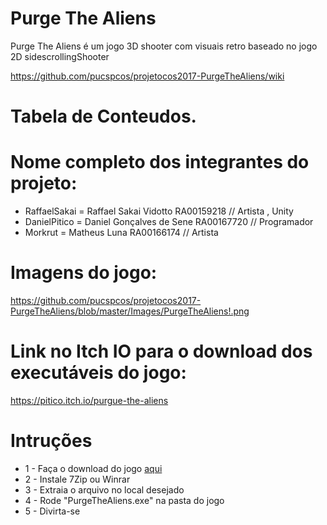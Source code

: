 # Purge The Aliens 

Purge The Aliens é um jogo 3D shooter com visuais retro baseado no jogo 2D sidescrollingShooter


https://github.com/pucspcos/projetocos2017-PurgeTheAliens/wiki

# Tabela de Conteudos.






# Nome completo dos integrantes do projeto:

* RaffaelSakai = Raffael Sakai Vidotto RA00159218 // Artista , Unity
* DanielPitico = Daniel Gonçalves de Sene RA00167720 // Programador
* Morkrut = Matheus Luna RA00166174 // Artista


# Imagens do jogo:
https://github.com/pucspcos/projetocos2017-PurgeTheAliens/blob/master/Images/PurgeTheAliens!.png


# Link no Itch IO para o download dos executáveis do jogo:

https://pitico.itch.io/purgue-the-aliens

# Intruções


* 1 - Faça o download do jogo [aqui](https://pitico.itch.io/purgue-the-aliens)
* 2 - Instale 7Zip ou Winrar
* 3 - Extraia o arquivo no local desejado
* 4 - Rode "PurgeTheAliens.exe" na pasta do jogo
* 5 - Divirta-se 

